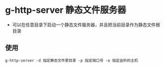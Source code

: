 # g-http-server 静态文件服务器

- 可以在任意目录下启动一个静态文件服务器，并且把当前目录作为静态文件根目录

## 使用

```shell
g-http-server -d 指定静态文件更目录 -p 指定端口号 -o 指定监听的主机
```
